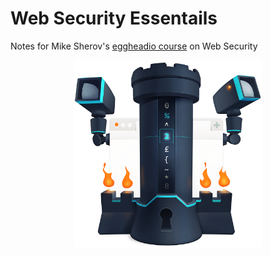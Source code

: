 # Web Security Essentails
Notes for Mike Sherov's [eggheadio course](https://egghead.io/courses/web-security-essentials) on Web Security

<p align="center"><img src="EGH_WebSecurity.png" width="300"></p>
